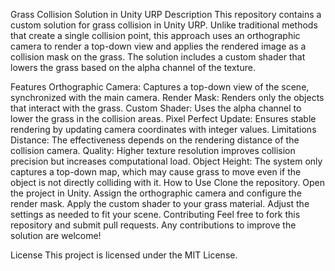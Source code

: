 Grass Collision Solution in Unity URP
Description
This repository contains a custom solution for grass collision in Unity URP. Unlike traditional methods that create a single collision point, this approach uses an orthographic camera to render a top-down view and applies the rendered image as a collision mask on the grass. The solution includes a custom shader that lowers the grass based on the alpha channel of the texture.

Features
Orthographic Camera: Captures a top-down view of the scene, synchronized with the main camera.
Render Mask: Renders only the objects that interact with the grass.
Custom Shader: Uses the alpha channel to lower the grass in the collision areas.
Pixel Perfect Update: Ensures stable rendering by updating camera coordinates with integer values.
Limitations
Distance: The effectiveness depends on the rendering distance of the collision camera.
Quality: Higher texture resolution improves collision precision but increases computational load.
Object Height: The system only captures a top-down map, which may cause grass to move even if the object is not directly colliding with it.
How to Use
Clone the repository.
Open the project in Unity.
Assign the orthographic camera and configure the render mask.
Apply the custom shader to your grass material.
Adjust the settings as needed to fit your scene.
Contributing
Feel free to fork this repository and submit pull requests. Any contributions to improve the solution are welcome!

License
This project is licensed under the MIT License.
